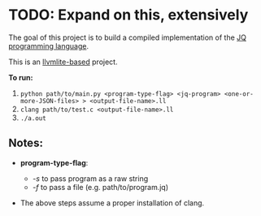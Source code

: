 # TODO: Expand on this, extensively
The goal of this project is to build a compiled implementation of the [JQ programming language]([url](https://github.com/jqlang/jq)https://github.com/jqlang/jq).

This is an [llvmlite-based]([url](https://llvmlite.readthedocs.io/en/latest/index.html)) project.

**To run:** 
1. `python path/to/main.py <program-type-flag> <jq-program> <one-or-more-JSON-files> > <output-file-name>.ll`
2. `clang path/to/test.c <output-file-name>.ll`
3. `./a.out`

## Notes:
- **program-type-flag**: 
  - *-s* to pass program as a raw string
  - *-f* to pass a file (e.g. path/to/program.jq)

- The above steps assume a proper installation of clang.
